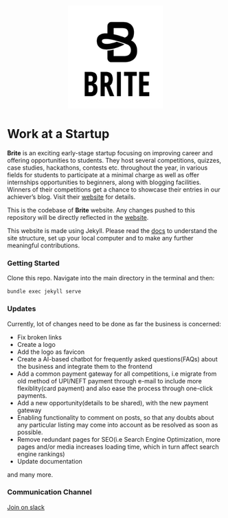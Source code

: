 
<p align="center">
    <img src="assets/images/brite-white.PNG" width="220" height="240" />
</p>

# Work at a Startup

**Brite** is an exciting early-stage startup focusing on improving career and offering opportunities to
students. They host several competitions, quizzes, case studies, hackathons, contests etc. throughout the year, 
in various fields for students to participate at a minimal charge as well as offer internships opportunities to beginners, 
along with blogging facilities.
Winners of their competitions get a chance to showcase their entries in our achiever’s blog.
Visit their [website](https://main.d29puj6tk3jn5f.amplifyapp.com/) for details.

This is the codebase of <strong>Brite</strong> website. Any changes pushed to this repository will be directly
reflected in the [website](https://main.d29puj6tk3jn5f.amplifyapp.com/).

This website is made using Jekyll. Please read the [docs](https://jekyllrb.com/docs/) to understand the site 
structure, set up your local computer and to make any further meaningful contributions.

### Getting Started
Clone this repo. Navigate into the main directory in the terminal and then:
```
bundle exec jekyll serve
```

### Updates
Currently, lot of changes need to be done as far the business is concerned:
- Fix broken links
- Create a logo
- Add the logo as favicon
- Create a AI-based chatbot for frequently asked questions(FAQs) about the business and integrate them to the frontend
- Add a common payment gateway for all competitions, i.e migrate from old method of UPI/NEFT payment through e-mail to include more flexiblity(card payment) and also ease the process through one-click payments.
- Add a new opportunity(details to be shared), with the new payment gateway
- Enabling functionality to comment on posts, so that any doubts about any particular listing may come into account
as be resolved as soon as possible.
- Remove redundant pages for SEO(i.e Search Engine Optimization, more pages and/or media increases loading time, which in turn affect search engine rankings)
- Update documentation

and many more.

### Communication Channel
[Join on slack](https://join.slack.com/t/workatastartu-5ah7629/shared_invite/zt-jnx932p1-OxVqrz~SAH5FBFp2FaFw7A)




